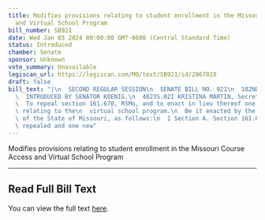 ```yaml
---
title: Modifies provisions relating to student enrollment in the Missouri Course Access
  and Virtual School Program
bill_number: SB921
date: Wed Jan 03 2024 00:00:00 GMT-0600 (Central Standard Time)
status: Introduced
chamber: Senate
sponsor: Unknown
vote_summary: Unavailable
legiscan_url: https://legiscan.com/MO/text/SB921/id/2867819
draft: false
bill_text: "|\n  SECOND REGULAR SESSION\n  SENATE BILL NO. 921\n  102ND GENERA L ASSEMBLY\n\
  \  INTRODUCED BY SENATOR KOENIG.\n  4023S.02I KRISTINA MARTIN, Secretary\n  AN ACT\n\
  \  To repeal section 161.670, RSMo, and to enact in lieu thereof one new section\
  \ relating to the\n  virtual school program.\n  Be it enacted by the General Assembly\
  \ of the State of Missouri, as follows:\n  1 Section A. Section 161.670, RSMo, is\
  \ repealed and one new"
---
```

Modifies provisions relating to student enrollment in the Missouri Course Access and Virtual School Program

---

## Read Full Bill Text

You can view the full text [here](https://legiscan.com/MO/text/SB921/id/2867819).
